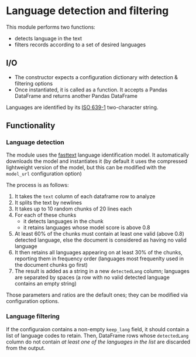 # Language detection and filtering

This module performs two functions:
 * detects language in the text
 * filters records according to a set of desired languages
 
## I/O

* The constructor expects a configuration dictionary with detection &
  filtering options
* Once instantiated, it is called as a function. It accepts a Pandas DataFrame
  and returns another Pandas DataFrame

Languages are identified by its [ISO 639-1] two-character string.


## Functionality

### Language detection

The module uses the [fasttext] language identification model. It automatically
downloads the model and instantiates it (by default it uses the compressed
lightweight version of the model, but this can be modified with the
`model_url` configuration option)

The process is as follows:
 1. It takes the `text` column of each dataframe row to analyze
 2. It splits the text by newlines
 3. It takes up to 10 random chunks of 20 lines each
 4. For each of these chunks
     - it detects languages in the chunk
	 - it retains languages whose model score is above 0.8
 5. At least 60% of the chunks must contain at least one valid (above 0.8)
    detected language, else the document is considered as having no valid 
	language
 6. It then retains all languages appearing on at least 30% of the chunks,
    reporting them in frequency order (languages most frequenlty used in the
	document chunks go first)
 7. The result is added as a string in a new `detectedLang` column; languages
    are separated by spaces (a row with no valid detected language contains
	an empty string)
	
Those parameters and ratios are the default ones; they can be modified via
configuration options.

### Language filtering

If the configuraion contains a non-empty `keep_lang` field, it should contain
a list of language codes to retain. Then, DataFrame rows whose `detectedLang`
column do not contain _at least one of the languages in the list_ are
discarded from the output.

  
[fasttext]: https://fasttext.cc/docs/en/language-identification.html
[ISO 639-1]: https://en.wikipedia.org/wiki/List_of_ISO_639-1_codes
